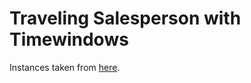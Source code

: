 # Traveling Salesperson with Timewindows

Instances taken from [here](https://lopez-ibanez.eu/tsptw-instances).